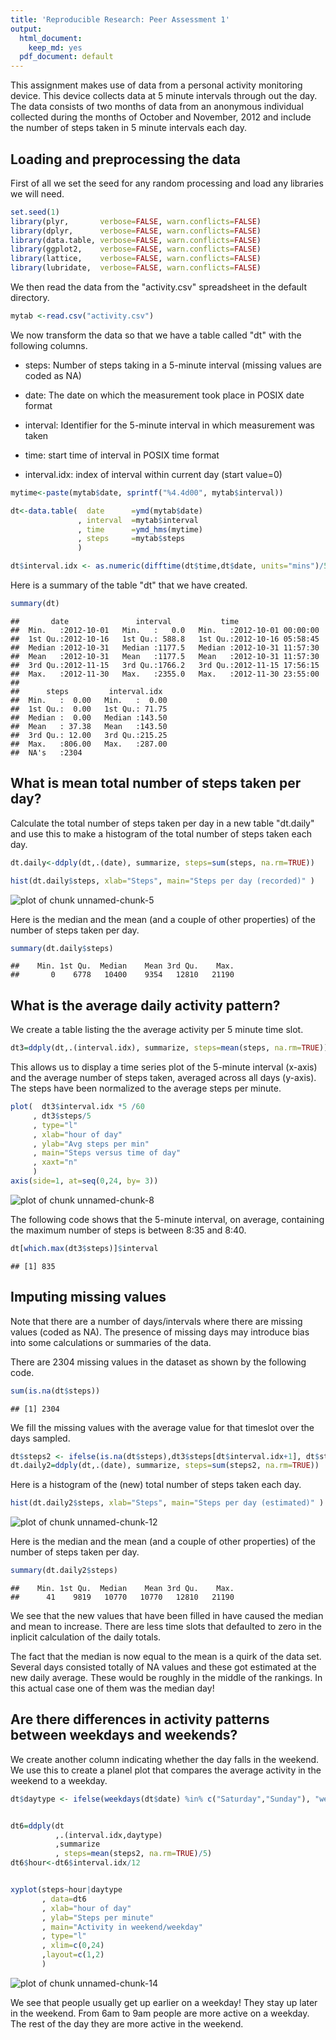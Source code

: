 ```yaml
---
title: 'Reproducible Research: Peer Assessment 1'
output:
  html_document:
    keep_md: yes
  pdf_document: default
---
```


This assignment makes use of data from a personal activity monitoring device. This device collects data at 5 minute intervals through out the day. The data consists of two months of data from an anonymous individual collected during the months of October and November, 2012 and include the number of steps taken in 5 minute intervals each day.



## Loading and preprocessing the data

First of all we set the seed for any random processing and load
any libraries we will need.



```r
set.seed(1)
library(plyr,       verbose=FALSE, warn.conflicts=FALSE)
library(dplyr,      verbose=FALSE, warn.conflicts=FALSE)
library(data.table, verbose=FALSE, warn.conflicts=FALSE)
library(ggplot2,    verbose=FALSE, warn.conflicts=FALSE)
library(lattice,    verbose=FALSE, warn.conflicts=FALSE)
library(lubridate,  verbose=FALSE, warn.conflicts=FALSE)
```

We then read the data from the "activity.csv" spreadsheet in the default directory.


```r
mytab <-read.csv("activity.csv")
```

We now transform the data so that we have a table called "dt" with the following columns.

- steps: Number of steps taking in a 5-minute interval (missing values are coded as NA)

- date: The date on which the measurement took place in POSIX date format

- interval: Identifier for the 5-minute interval in which measurement was taken

- time: start time of interval in POSIX time format

- interval.idx: index of interval within current day (start value=0)



```r
mytime<-paste(mytab$date, sprintf("%4.4d00", mytab$interval))

dt<-data.table(  date      =ymd(mytab$date)
               , interval  =mytab$interval
               , time      =ymd_hms(mytime)
               , steps     =mytab$steps               
               )

dt$interval.idx <- as.numeric(difftime(dt$time,dt$date, units="mins")/5)
```

Here is a summary of the table "dt" that we have created.


```r
summary(dt)
```

```
##       date               interval           time                    
##  Min.   :2012-10-01   Min.   :   0.0   Min.   :2012-10-01 00:00:00  
##  1st Qu.:2012-10-16   1st Qu.: 588.8   1st Qu.:2012-10-16 05:58:45  
##  Median :2012-10-31   Median :1177.5   Median :2012-10-31 11:57:30  
##  Mean   :2012-10-31   Mean   :1177.5   Mean   :2012-10-31 11:57:30  
##  3rd Qu.:2012-11-15   3rd Qu.:1766.2   3rd Qu.:2012-11-15 17:56:15  
##  Max.   :2012-11-30   Max.   :2355.0   Max.   :2012-11-30 23:55:00  
##                                                                     
##      steps         interval.idx   
##  Min.   :  0.00   Min.   :  0.00  
##  1st Qu.:  0.00   1st Qu.: 71.75  
##  Median :  0.00   Median :143.50  
##  Mean   : 37.38   Mean   :143.50  
##  3rd Qu.: 12.00   3rd Qu.:215.25  
##  Max.   :806.00   Max.   :287.00  
##  NA's   :2304
```


## What is mean total number of steps taken per day?


Calculate the total number of steps taken per day in a new table "dt.daily" and use this to
make a histogram of the total number of steps taken each day.



```r
dt.daily<-ddply(dt,.(date), summarize, steps=sum(steps, na.rm=TRUE))

hist(dt.daily$steps, xlab="Steps", main="Steps per day (recorded)" )
```

![plot of chunk unnamed-chunk-5](figure/unnamed-chunk-5-1.png) 


Here is the median and the mean (and a couple of other properties)
of the number of steps taken per day.


```r
summary(dt.daily$steps)
```

```
##    Min. 1st Qu.  Median    Mean 3rd Qu.    Max. 
##       0    6778   10400    9354   12810   21190
```

## What is the average daily activity pattern?

We create a table listing the the average activity per 5 minute time slot.



```r
dt3=ddply(dt,.(interval.idx), summarize, steps=mean(steps, na.rm=TRUE))
```

This allows us to display  a time series plot of the 5-minute interval (x-axis) and the average number of steps taken, averaged across all days (y-axis). The steps have been normalized to the average steps per minute.


```r
plot(  dt3$interval.idx *5 /60 
     , dt3$steps/5
     , type="l"
     , xlab="hour of day"
     , ylab="Avg steps per min"
     , main="Steps versus time of day"
     , xaxt="n"
     )
axis(side=1, at=seq(0,24, by= 3))
```

![plot of chunk unnamed-chunk-8](figure/unnamed-chunk-8-1.png) 

The following code shows that the  5-minute interval, on average, containing the maximum number of steps is between 8:35 and 8:40.


```r
dt[which.max(dt3$steps)]$interval
```

```
## [1] 835
```

## Imputing missing values

Note that there are a number of days/intervals where there are missing values (coded as NA). The presence of missing days may introduce bias into some calculations or summaries of the data.

There are 2304 missing values in the dataset as shown by the following code.

```r
sum(is.na(dt$steps))
```

```
## [1] 2304
```

We fill the missing values with the average value for that timeslot over the days  sampled.



```r
dt$steps2 <- ifelse(is.na(dt$steps),dt3$steps[dt$interval.idx+1], dt$steps)
dt.daily2=ddply(dt,.(date), summarize, steps=sum(steps2, na.rm=TRUE))
```


Here is a histogram of the (new) total number of steps taken each day.


```r
hist(dt.daily2$steps, xlab="Steps", main="Steps per day (estimated)" )
```

![plot of chunk unnamed-chunk-12](figure/unnamed-chunk-12-1.png) 


Here is the median and the mean (and a couple of other properties)
of the number of steps taken per day.


```r
summary(dt.daily2$steps)
```

```
##    Min. 1st Qu.  Median    Mean 3rd Qu.    Max. 
##      41    9819   10770   10770   12810   21190
```

We see that the new values that have been filled in have caused the median and 
mean to increase. There are less time slots that defaulted to zero in the 
inplicit calculation of the daily totals.

The fact that the median is now equal to the mean is a quirk of the data set. Several days consisted totally of NA values and these got estimated at the new daily average. These would be roughly in the middle of the rankings. In this actual case one of them was the median day!


## Are there differences in activity patterns between weekdays and weekends?

We create another column indicating whether the day falls in the weekend. We use this to create a planel plot that compares the average activity in the weekend to a weekday.


```r
dt$daytype <- ifelse(weekdays(dt$date) %in% c("Saturday","Sunday"), "weekend", "weekday")


dt6=ddply(dt
          ,.(interval.idx,daytype)
          ,summarize
          , steps=mean(steps2, na.rm=TRUE)/5)
dt6$hour<-dt6$interval.idx/12


xyplot(steps~hour|daytype
       , data=dt6
       , xlab="hour of day"
       , ylab="Steps per minute"
       , main="Activity in weekend/weekday"
       , type="l"
       , xlim=c(0,24)
       ,layout=c(1,2)
       )
```

![plot of chunk unnamed-chunk-14](figure/unnamed-chunk-14-1.png) 

We see that people usually get up earlier on a weekday! They stay up later in the weekend. From 6am to 9am people are more active on a weekday. The rest of the day they are more active in the weekend.
